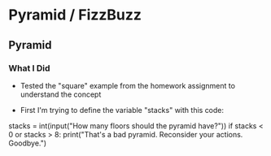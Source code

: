 # Pyramid / FizzBuzz

## Pyramid

### What I Did

- Tested the "square" example from the homework assignment to understand the concept

- First I'm trying to define the variable "stacks" with this code:

stacks = int(input("How many floors should the pyramid have?"))
if stacks < 0 or stacks > 8:
    print("That's a bad pyramid. Reconsider your actions. Goodbye.")

